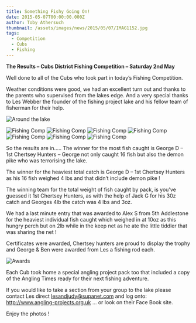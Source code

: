 ```yaml
---
title: Something Fishy Going On!
date: 2015-05-07T00:00:00.000Z
author: Toby Athersuch
thumbnail: /assets/images/news/2015/05/07/IMAG1152.jpg
tags:
  - Competition
  - Cubs
  - Fishing
---
```


**The Results – Cubs District Fishing Competition – Saturday 2nd May**

Well done to all of the Cubs who took part in today’s Fishing Competition.

Weather conditions were good, we had an excellent turn out and thanks to the parents who supervised from the lakes edge. And a very special thanks to Les
Webber the founder of the fishing project lake and his fellow team of fisherman for their help.

![Around the lake](/assets/images/news/2015/05/07/IMAG1152.jpg)

![Fishing Comp](/assets/images/news/2015/05/07/IMAG1147.jpg)
![Fishing Comp](/assets/images/news/2015/05/07/IMAG1148.jpg)
![Fishing Comp](/assets/images/news/2015/05/07/IMAG1151.jpg)
![Fishing Comp](/assets/images/news/2015/05/07/IMAG1155.jpg)
![Fishing Comp](/assets/images/news/2015/05/07/IMAG1156.jpg)
![Fishing Comp](/assets/images/news/2015/05/07/IMAG1159.jpg)
![Fishing Comp](/assets/images/news/2015/05/07/IMAG1163.jpg)

So the results are in…..
The winner for the most fish caught is George D – 1st Chertsey Hunters – George not only caught 16 fish but also the demon pike who was terrorising the lake.

The winner for the heaviest total catch is George D – 1st Chertsey Hunters as his 16 fish weighed 4 lbs and that didn’t include demon pike !

The winning team for the total weight of fish caught by pack, is you’ve guessed it 1st Chertsey Hunters, as with the help of Jack G for his 30z catch and Georges 4lb the catch was 4 lbs and 3oz.

We had a last minute entry that was awarded to Alex S from 5th Addlestone for the heaviest individual fish caught which weighed in at 10oz as this hungry perch but on 2lb while in the keep net as he ate the little tiddler that was sharing the net !

Certificates were awarded, Chertsey hunters are proud to display the trophy and George & Ben were awarded from Les a fishing rod each.

![Awards](/assets/images/news/2015/05/07/IMAG1162.jpg)

Each Cub took home a special angling project pack too that included a copy of the Angling Times ready for their next fishing adventure.

If you would like to take a section from your group to the lake please contact Les direct lesandjudy@supanet.com and log onto:
http://www.angling-projects.org.uk … or look on their Face Book site.

Enjoy the photos !